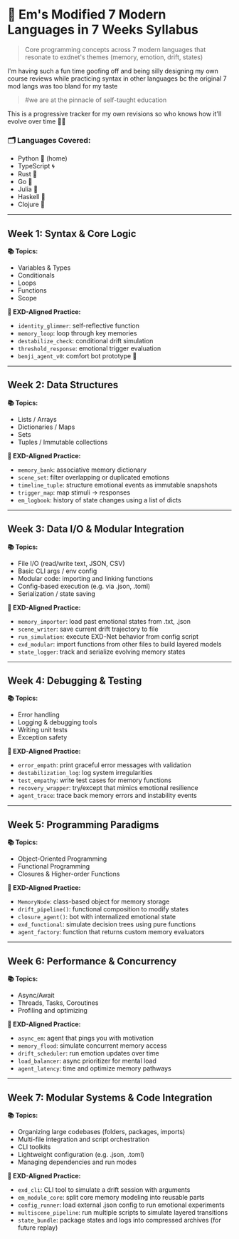 # 🧠 Em's Modified 7 Modern Languages in 7 Weeks Syllabus 
> Core programming concepts across 7 modern languages that resonate to exdnet's themes (memory, emotion, drift, states)

I'm having such a fun time goofing off and being silly designing my own course reviews while practicing syntax in other languages bc the original 7 mod langs was too bland for my taste 

> #we are at the pinnacle of self-taught education 

This is a progressive tracker for my own revisions so who knows how it'll evolve over time 🤷‍♀️

### 🗂️ Languages Covered:
- Python 🐍  (home)
- TypeScript 🌀  
- Rust 🦀  
- Go 🏃  
- Julia 🧬  
- Haskell 🧠
- Clojure 🌱

---

## Week 1: Syntax & Core Logic  
**📚 Topics:**  
- Variables & Types  
- Conditionals  
- Loops  
- Functions  
- Scope  

**💖 EXD-Aligned Practice:**  
- `identity_glimmer`: self-reflective function  
- `memory_loop`: loop through key memories  
- `destabilize_check`: conditional drift simulation  
- `threshold_response`: emotional trigger evaluation  
- `benji_agent_v0`: comfort bot prototype 🐶

---

## Week 2: Data Structures  
**📚 Topics:**  
- Lists / Arrays  
- Dictionaries / Maps  
- Sets  
- Tuples / Immutable collections  

**💖 EXD-Aligned Practice:**  
- `memory_bank`: associative memory dictionary  
- `scene_set`: filter overlapping or duplicated emotions  
- `timeline_tuple`: structure emotional events as immutable snapshots  
- `trigger_map`: map stimuli → responses  
- `em_logbook`: history of state changes using a list of dicts

---

## Week 3: Data I/O & Modular Integration
**📚 Topics:**  
- File I/O (read/write text, JSON, CSV)
- Basic CLI args / env config
- Modular code: importing and linking functions
- Config-based execution (e.g. via .json, .toml)
- Serialization / state saving

**💖 EXD-Aligned Practice:**  
- `memory_importer`: load past emotional states from .txt, .json
- `scene_writer`: save current drift trajectory to file
- `run_simulation`: execute EXD-Net behavior from config script
- `exd_modular`: import functions from other files to build layered models
- `state_logger`: track and serialize evolving memory states

---

## Week 4: Debugging & Testing  
**📚 Topics:**  
- Error handling  
- Logging & debugging tools  
- Writing unit tests  
- Exception safety  

**💖 EXD-Aligned Practice:**  
- `error_empath`: print graceful error messages with validation  
- `destabilization_log`: log system irregularities  
- `test_empathy`: write test cases for memory functions  
- `recovery_wrapper`: try/except that mimics emotional resilience  
- `agent_trace`: trace back memory errors and instability events

---

## Week 5: Programming Paradigms  
**📚 Topics:**  
- Object-Oriented Programming  
- Functional Programming  
- Closures & Higher-order Functions  

**💖 EXD-Aligned Practice:**  
- `MemoryNode`: class-based object for memory storage  
- `drift_pipeline()`: functional composition to modify states  
- `closure_agent()`: bot with internalized emotional state  
- `exd_functional`: simulate decision trees using pure functions  
- `agent_factory`: function that returns custom memory evaluators

---

## Week 6: Performance & Concurrency  
**📚 Topics:**  
- Async/Await  
- Threads, Tasks, Coroutines  
- Profiling and optimizing  

**💖 EXD-Aligned Practice:**  
- `async_em`: agent that pings you with motivation  
- `memory_flood`: simulate concurrent memory access  
- `drift_scheduler`: run emotion updates over time  
- `load_balancer`: async prioritizer for mental load  
- `agent_latency`: time and optimize memory pathways

---

## Week 7: Modular Systems & Code Integration
**📚 Topics:**  
- Organizing large codebases (folders, packages, imports)
- Multi-file integration and script orchestration
- CLI toolkits 
- Lightweight configuration (e.g. .json, .toml)
- Managing dependencies and run modes

**💖 EXD-Aligned Practice:**  
- `exd_cli`: CLI tool to simulate a drift session with arguments
- `em_module_core`: split core memory modeling into reusable parts
- `config_runner`: load external .json config to run emotional experiments
- `multiscene_pipeline`: run multiple scripts to simulate layered transitions
- `state_bundle`: package states and logs into compressed archives (for future replay)

